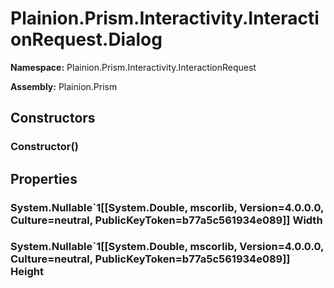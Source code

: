 
# Plainion.Prism.Interactivity.InteractionRequest.Dialog

**Namespace:** Plainion.Prism.Interactivity.InteractionRequest

**Assembly:** Plainion.Prism


## Constructors

### Constructor()


## Properties

### System.Nullable`1[[System.Double, mscorlib, Version=4.0.0.0, Culture=neutral, PublicKeyToken=b77a5c561934e089]] Width

### System.Nullable`1[[System.Double, mscorlib, Version=4.0.0.0, Culture=neutral, PublicKeyToken=b77a5c561934e089]] Height
